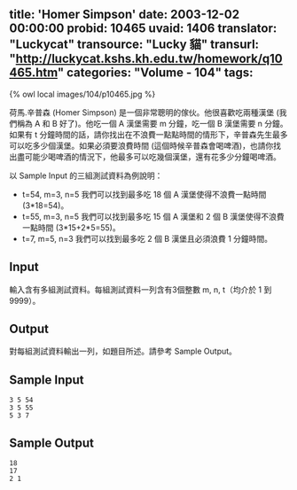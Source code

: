 title: 'Homer Simpson'
date: 2003-12-02 00:00:00
probid: 10465
uvaid: 1406
translator: "Luckycat"
transource: "Lucky 貓"
transurl: "http://luckycat.kshs.kh.edu.tw/homework/q10465.htm"
categories: "Volume - 104"
tags:
---

{% owl local images/104/p10465.jpg %}

荷馬.辛普森 (Homer Simpson) 是一個非常聰明的傢伙。他很喜歡吃兩種漢堡 (我們稱為 A 和 B 好了)。他吃一個 A 漢堡需要 m 分鐘，吃一個 B 漢堡需要 n 分鐘。如果有 t 分鐘時間的話，請你找出在不浪費一點點時間的情形下，辛普森先生最多可以吃多少個漢堡。如果必須要浪費時間 (這個時候辛普森會喝啤酒)，也請你找出盡可能少喝啤酒的情況下，他最多可以吃幾個漢堡，還有花多少分鐘喝啤酒。

以 Sample Input 的三組測試資料為例說明：

- t=54, m=3, n=5 我們可以找到最多吃 18 個 A 漢堡使得不浪費一點時間 (3\*18=54)。
- t=55, m=3, n=5 我們可以找到最多吃 15 個 A 漢堡和 2 個 B 漢堡使得不浪費一點時間 (3\*15+2\*5=55)。
- t=7, m=5, n=3 我們可以找到最多吃 2 個 B 漢堡且必須浪費 1 分鐘時間。

## Input ##

輸入含有多組測試資料。每組測試資料一列含有3個整數 m, n, t（均介於 1 到 9999）。

## Output ##

對每組測試資料輸出一列，如題目所述。請參考 Sample Output。

## Sample Input ##

	3 5 54
	3 5 55
	5 3 7

## Sample Output ##

	18
	17
	2 1
